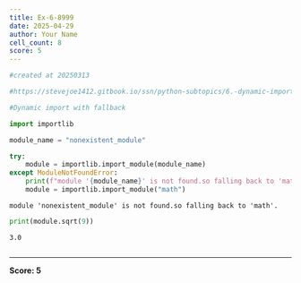 ```yaml
---
title: Ex-6-8999
date: 2025-04-29
author: Your Name
cell_count: 8
score: 5
---
```


```python
#created at 20250313
```


```python
#https://stevejoe1412.gitbook.io/ssn/python-subtopics/6.-dynamic-imports
```


```python
#Dynamic import with fallback
```


```python
import importlib
```


```python
module_name = "nonexistent_module"
```


```python
try:
    module = importlib.import_module(module_name) 
except ModuleNotFoundError:
    print(f"module '{module_name}' is not found.so falling back to 'math'.")
    module = importlib.import_module("math")
```

    module 'nonexistent_module' is not found.so falling back to 'math'.



```python
print(module.sqrt(9))
```

    3.0



```python

```


---
**Score: 5**